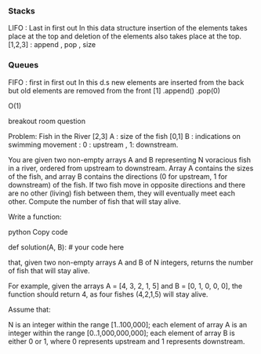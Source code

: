 ### Stacks 
LIFO : Last in first out 
In this data structure insertion of the elements takes place at the top and deletion of the elements also takes place at the top. 
[1,2,3] : append , pop , size 

### Queues 
FIFO :  first in first out 
In this d.s new elements are inserted from the back but old elements are removed from the front 
[1]
.append()
.pop(0)

O(1)


breakout room question 

Problem: Fish in the River
[2,3]  A : size of the fish 
[0,1]  B : indications on swimming movement : 0 : upstream , 1: downstream. 

You are given two non-empty arrays A and B representing N voracious fish in a river, ordered from upstream to downstream. Array A contains the sizes of the fish, and array B contains the directions (0 for upstream, 1 for downstream) of the fish. If two fish move in opposite directions and there are no other (living) fish between them, they will eventually meet each other. Compute the number of fish that will stay alive.

Write a function:

python
Copy code

def solution(A, B):
    # your code here

that, given two non-empty arrays A and B of N integers, returns the number of fish that will stay alive.

For example, given the arrays A = [4, 3, 2, 1, 5] and B = [0, 1, 0, 0, 0], the function should return 4, as four fishes (4,2,1,5) will stay alive.

Assume that:

N is an integer within the range [1..100,000];
each element of array A is an integer within the range [0..1,000,000,000];
each element of array B is either 0 or 1, where 0 represents upstream and 1 represents downstream.
